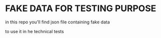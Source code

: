 # FAKE DATA FOR TESTING PURPOSE

in this repo you'll find json file containing fake data

to use it in he technical tests
